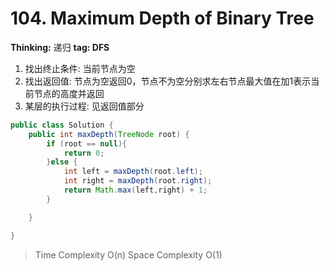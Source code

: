# 104. Maximum Depth of Binary Tree
**Thinking:**
递归
**tag: DFS**
1. 找出终止条件: 当前节点为空
2. 找出返回值: 节点为空返回0，节点不为空分别求左右节点最大值在加1表示当前节点的高度并返回
3. 某层的执行过程: 见返回值部分

```java
public class Solution {
    public int maxDepth(TreeNode root) {
        if (root == null){
            return 0;
        }else {
            int left = maxDepth(root.left);
            int right = maxDepth(root.right);
            return Math.max(left,right) + 1;
        }

    }

}
```
> Time  Complexity O(n)
> Space Complexity O(1)
